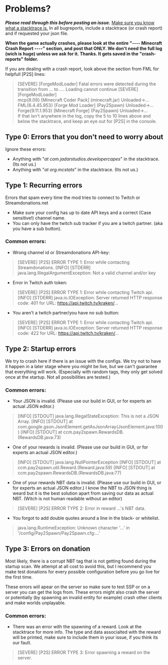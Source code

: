 # Problems?
***Please read through this before posting an issue.***
[Make sure you know what a stacktrace is.](http://www.dries007.net/downloads/stacktrace.png)
In all bugreports, include a stacktrace (or crash report) and if requested your json file.

**When the game actually crashes, please look at the entire "---- Minecraft Crash Report ----" section, and post that ONLY. We don't need the full log (wich is huge) unless we ask for it. Thanks. It gets saved in the "crash-reports" folder.**

If you are dealing with a crash report, look above the section from FML for helpfull [P2S] lines:
>    [SEVERE] [ForgeModLoader] Fatal errors were detected during the transition from ... to .... Loading cannot continue
>    [SEVERE] [ForgeModLoader] <br>
>    	mcp{8.09} [Minecraft Coder Pack] (minecraft.jar) Unloaded->...<br>
>    	FML{6.4.45.953} [Forge Mod Loader] (Pay2Spawn) Unloaded->...<br>
>    	Forge{9.11.1.953} [Minecraft Forge] (Pay2Spawn) Unloaded->...<br>
If that isn't anywhere in the log, copy the 5 to 10 lines above and below the stacktrace, and keep an eye out for [P2S] in the console.

## Type 0: Errors that you don't need to worry about
Ignore these errors:

* Anything with "*at com.jadarstudios.developercapes*" in the stacktrace. (Its not us.)
* Anything with "*at org.mcstats*" in the stacktrace. (Its not us.)

## Type 1: Recurring errors
Errors that spam every time the mod tries to connect to Twitch or Streamdonations.net

* Make sure your config has up to date API keys and a correct (Case sensitive!) channel name.
* You can only have the twitch sub tracker if you are a twitch partner. (aka you have a sub button).

### Common errors:
* Wrong channel id or Streamdonations API-key:
>    [SEVERE] [P2S] ERROR TYPE 1: Error while contacting Streamdonations.
>    [INFO] [STDERR] java.lang.IllegalArgumentException: Not a valid channel and/or key

* Error in Twitch auth token:
>    [SEVERE] [P2S] ERROR TYPE 1: Error while contacting Twitch api.
>    [INFO] [STDERR] java.io.IOException: Server returned HTTP response code: 401 for URL: https://api.twitch.tv/kraken/...

* You aren't a twitch partner/you have no sub button:
>    [SEVERE] [P2S] ERROR TYPE 1: Error while contacting Twitch api.
>    [INFO] [STDERR] java.io.IOException: Server returned HTTP response code: 422 for URL: https://api.twitch.tv/kraken/...

## Type 2: Startup errors
We try to crash here if there is an issue with the configs. We try not to have it happen in a later stage where you might be live, but we can't guarantee that everything will work. (Especially with random tags, they only get solved once at the startup. Not all possibilities are tested.)

### Common errors:
* Your JSON is invalid. (Please use our build in GUI, or for experts an actual JSON editor.)
>    [INFO] [STDOUT] java.lang.IllegalStateException: This is not a JSON Array.
>    [INFO] [STDOUT] 	at com.google.gson.JsonElement.getAsJsonArray(JsonElement.java:100)
>    [INFO] [STDOUT] 	at ccm.pay2spawn.RewardsDB.<init>(RewardsDB.java:73)

* One of your rewards is invalid. (Please use our build in GUI, or for experts an actual JSON editor.)
>    [INFO] [STDOUT] java.lang.NullPointerException
>    [INFO] [STDOUT] 	at ccm.pay2spawn.util.Reward.<init>(Reward.java:59)
>    [INFO] [STDOUT] 	at ccm.pay2spawn.RewardsDB.<init>(RewardsDB.java:77)

* One of your rewards NBT data is invalid. (Please use our build in GUI, or for experts an actual JSON editor.) I know the NBT to JSON thing is weard but it is the best solution apart from saving our data as actual NBT. (Witch is not human readable without an editor)
>    [SEVERE] [P2S] ERROR TYPE 2: Error in reward ...'s NBT data.

* You forgot to add double quotes around a line in the black- or whitelist.
>    java.lang.RuntimeException: Unknown character '...' in '/config/Pay2Spawn/Pay2Spawn.cfg:...'

## Type 3: Errors on donation
Most likely, there is a corrupt NBT tag that is not getting found during the startup scan. We attempt at all cost to avoid this, but I recommend you make test donations for every possible configuration before you go live for the first time.

These errors will apear on the server so make sure to test SSP or on a server you can get the logs from. 
These errors might also crash the server or potentially (by spawning an invalid entity for example) crash other clients and make worlds unplayable.

### Common errors:
* There was an error with the spawning of a reward. Look at the stacktrace for more info. The type and data associalted with the reward will be printed, make sure to include them in your issue, if you think its our fault.
>    [SEVERE] [P2S] ERROR TYPE 3: Error spawning a reward on the server.

